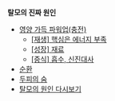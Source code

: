 **탈모의 진짜 원인**

 - [영양 가득 파워업(충전)](/m04/m0401/m040101)
	 - [\[재생\] 핵심은 에너지 부족](/m04/m0402/m040201/m04020101)
	 - [\[성장\] 재료](/m04/m0402/m040201/m04020102)
	 - [\[증식\] 흡수, 신진대사](/m04/m0402/m040201/m04020103) 
 - [순환](/m04/m0401/m040102)
 - [두피의 숨](/m04/m0401/m040103)
 - [탈모의 원인 다시보기](/m04/m0401/m040104)
<!--stackedit_data:
eyJoaXN0b3J5IjpbMTYxMzE3NzE0NCwtOTYyMjYyNjk0XX0=
-->